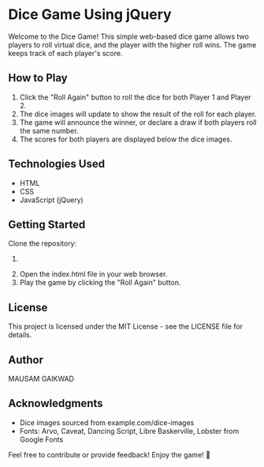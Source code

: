 # Dice Game Using jQuery
Welcome to the Dice Game! This simple web-based dice game allows two players to roll virtual dice, and the player with the higher roll wins. The game keeps track of each player's score.

## How to Play
1. Click the "Roll Again" button to roll the dice for both Player 1 and Player 2.
2. The dice images will update to show the result of the roll for each player.
3. The game will announce the winner, or declare a draw if both players roll the same number.
4. The scores for both players are displayed below the dice images.
## Technologies Used
- HTML
- CSS
- JavaScript (jQuery)

## Getting Started
Clone the repository:
1. ```bash git clone https://github.com/MausamGaikwad/JQuery-Dice-Game.git
2. Open the index.html file in your web browser.
3. Play the game by clicking the "Roll Again" button.

## License
This project is licensed under the MIT License - see the LICENSE file for details.

## Author
MAUSAM GAIKWAD

## Acknowledgments
* Dice images sourced from example.com/dice-images
* Fonts: Arvo, Caveat, Dancing Script, Libre Baskerville, Lobster from Google Fonts

Feel free to contribute or provide feedback! Enjoy the game! 🎲
